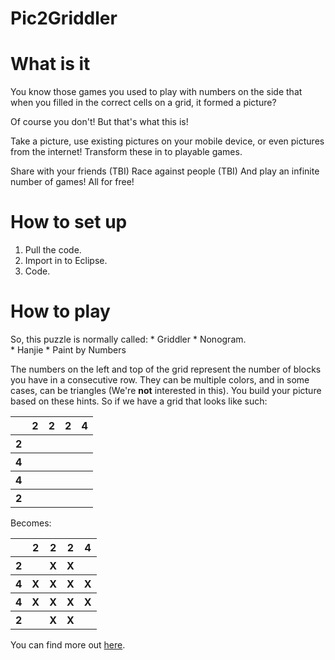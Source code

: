 Pic2Griddler
============

# What is it

You know those games you used to play with numbers on the side that when you filled in the correct cells on a grid, it formed a picture?

Of course you don't!  But that's what this is!

Take a picture,  use existing pictures on your mobile device, or even pictures from the internet!  Transform these in to playable games.

Share with your friends (TBI)
Race against people (TBI)
And play an infinite number of games! All for free!

# How to set up
1. Pull the code.
2. Import in to Eclipse.
3. Code.

# How to play
So, this puzzle is normally called:
    * Griddler
    * Nonogram.  
    * Hanjie
    * Paint by Numbers

The numbers on the left and top of the grid represent the number of blocks you have in a consecutive row.  They can be multiple colors, and in some cases, can be triangles (We're **not** interested in this).  You build your picture based on these hints.  So if we have a grid that looks like such:

<table>
	<tr>
		<th></th>
		<th>2</th>
		<th>2</th>
		<th>2</th>
		<th>4</th>
	</tr>
	<tr>
		<th>2</th>
		<th> </th>
		<th> </th>
		<th> </th>
		<th> </th>
	</tr>
	<tr>
		<th>4</th>
		<th> </th>
		<th> </th>
		<th> </th>
		<th> </th>
	</tr>
	<tr>
		<th>4</th>
		<th> </th>
		<th> </th>
		<th> </th>
		<th> </th>
	</tr>
	<tr>
		<th>2</th>
		<th> </th>
		<th> </th>
		<th> </th>
		<th> </th>
	</tr>
</table>

Becomes:
<table>
	<tr>
		<th></th>
		<th>2</th>
		<th>2</th>
		<th>2</th>
		<th>4</th>
	</tr>
	<tr>
		<th>2</th>
		<th> </th>
		<th>X</th>
		<th>X</th>
		<th> </th>
	</tr>
	<tr>
		<th>4</th>
		<th>X</th>
		<th>X</th>
		<th>X</th>
		<th>X</th>
	</tr>
	<tr>
		<th>4</th>
		<th>X</th>
		<th>X</th>
		<th>X</th>
		<th>X</th>
	</tr>
	<tr>
		<th>2</th>
		<th> </th>
		<th>X</th>
		<th>X</th>
		<th> </th>
	</tr>
</table>





You can find more out [here](http://en.wikipedia.org/wiki/Nonogram).